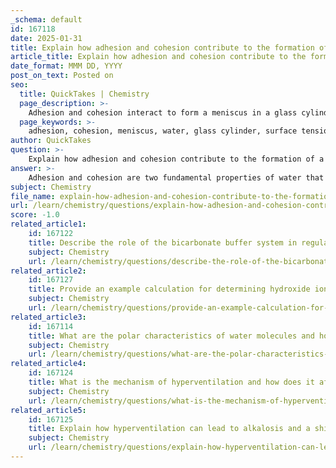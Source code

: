 ```yaml
---
_schema: default
id: 167118
date: 2025-01-31
title: Explain how adhesion and cohesion contribute to the formation of a meniscus in a glass cylinder.
article_title: Explain how adhesion and cohesion contribute to the formation of a meniscus in a glass cylinder.
date_format: MMM DD, YYYY
post_on_text: Posted on
seo:
  title: QuickTakes | Chemistry
  page_description: >-
    Adhesion and cohesion interact to form a meniscus in a glass cylinder, where adhesion pulls water up the sides of the glass and cohesion maintains the water's level surface, creating a curved liquid surface essential for accurate volume readings.
  page_keywords: >-
    adhesion, cohesion, meniscus, water, glass cylinder, surface tension, hydrogen bonding, liquid surface, graduated cylinder, volume measurement
author: QuickTakes
question: >-
    Explain how adhesion and cohesion contribute to the formation of a meniscus in a glass cylinder.
answer: >-
    Adhesion and cohesion are two fundamental properties of water that significantly contribute to the formation of a meniscus in a glass cylinder.\n\n### Cohesion\nCohesion refers to the attraction between water molecules themselves, primarily due to hydrogen bonding. This property allows water molecules to stick together, creating a strong internal structure. As a result, when water is placed in a graduated cylinder, the cohesive forces among the water molecules tend to pull them together, maintaining a level surface.\n\n### Adhesion\nAdhesion, on the other hand, is the attraction between water molecules and the molecules of the container, in this case, the glass of the graduated cylinder. Water molecules are polar, and they are attracted to the polar surface of the glass. This attraction causes the water to climb up the sides of the cylinder, leading to a curvature at the surface of the liquid.\n\n### Meniscus Formation\nThe interplay between adhesion and cohesion results in the characteristic shape of the meniscus. In a graduated cylinder, water forms a concave meniscus because the adhesive forces between the water and the glass are stronger than the cohesive forces among the water molecules. This means that the water molecules are drawn up the sides of the cylinder, creating a dip in the center of the liquid surface.\n\nThis phenomenon is crucial for accurate volume measurements. When reading the volume in a graduated cylinder, it is important to align the measurement mark with the lowest point of the meniscus to ensure precision.\n\nIn summary, the formation of a meniscus in a glass cylinder is a direct result of the dual action of adhesion pulling water up the sides of the cylinder and cohesion keeping the water molecules together, leading to the characteristic curved surface of the liquid.
subject: Chemistry
file_name: explain-how-adhesion-and-cohesion-contribute-to-the-formation-of-a-meniscus-in-a-glass-cylinder.md
url: /learn/chemistry/questions/explain-how-adhesion-and-cohesion-contribute-to-the-formation-of-a-meniscus-in-a-glass-cylinder
score: -1.0
related_article1:
    id: 167122
    title: Describe the role of the bicarbonate buffer system in regulating blood pH.
    subject: Chemistry
    url: /learn/chemistry/questions/describe-the-role-of-the-bicarbonate-buffer-system-in-regulating-blood-ph
related_article2:
    id: 167127
    title: Provide an example calculation for determining hydroxide ion concentration from pH.
    subject: Chemistry
    url: /learn/chemistry/questions/provide-an-example-calculation-for-determining-hydroxide-ion-concentration-from-ph
related_article3:
    id: 167114
    title: What are the polar characteristics of water molecules and how do they interact with ions?
    subject: Chemistry
    url: /learn/chemistry/questions/what-are-the-polar-characteristics-of-water-molecules-and-how-do-they-interact-with-ions
related_article4:
    id: 167124
    title: What is the mechanism of hyperventilation and how does it affect blood chemistry?
    subject: Chemistry
    url: /learn/chemistry/questions/what-is-the-mechanism-of-hyperventilation-and-how-does-it-affect-blood-chemistry
related_article5:
    id: 167125
    title: Explain how hyperventilation can lead to alkalosis and a shift in pH balance.
    subject: Chemistry
    url: /learn/chemistry/questions/explain-how-hyperventilation-can-lead-to-alkalosis-and-a-shift-in-ph-balance
---
```


&nbsp;